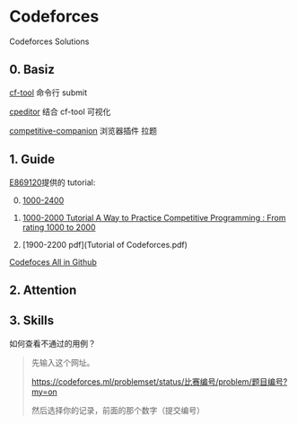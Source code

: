 # Codeforces
Codeforces Solutions

## 0. Basiz

[cf-tool](https://github.com/xalanq/cf-tool) 命令行 submit

[cpeditor](https://github.com/cpeditor/cpeditor) 结合 cf-tool 可视化

[competitive-companion](https://github.com/jmerle/competitive-companion) 浏览器插件 拉题

## 1. Guide

[E869120](https://codeforces.com/profile/E869120)提供的 tutorial:

0. [1000-2400](https://codeforces.com/blog/entry/66909)

1. [1000-2000 Tutorial A Way to Practice Competitive Programming : From rating 1000 to 2000](https://codeforces.com/blog/entry/53341)

2. [1900-2200 pdf](Tutorial of Codeforces.pdf)

[Codefoces All in Github](https://github.com/DionysiosB/CodeForces)

## 2. Attention


## 3. Skills

如何查看不通过的用例？

> 先输入这个网址。
>
> https://codeforces.ml/problemset/status/比赛编号/problem/题目编号?my=on
>
> 然后选择你的记录，前面的那个数字（提交编号）
